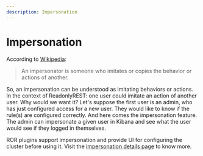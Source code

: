 ```yaml
---
description: Impersonation
---
```


# Impersonation

According to [Wikipedia](https://en.wikipedia.org/wiki/Impersonator):

> An impersonator is someone who imitates or copies the behavior or actions of another.

So, an impersonation can be understood as imitating behaviors or actions.
In the context of ReadonlyREST: one user could imitate an action 
of another user. Why would we want it? Let's suppose the first user is 
an admin, who has just configured access for a new user. They would like 
to know if the rule(s) are configured correctly. And here comes the impersonation feature. The admin can impersonate a given user in Kibana and see what the user would see if they logged in themselves. 

ROR plugins support impersonation and provide UI for configuring the cluster before using it. Visit the [impersonation details page](../details/impersonation.md) to know more.
